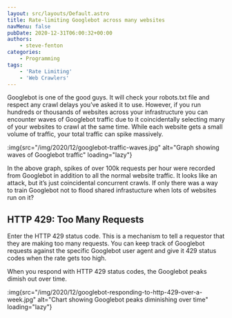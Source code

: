 ```yaml
---
layout: src/layouts/Default.astro
title: Rate-limiting Googlebot across many websites
navMenu: false
pubDate: 2020-12-31T06:00:32+00:00
authors:
    - steve-fenton
categories:
    - Programming
tags:
    - 'Rate Limiting'
    - 'Web Crawlers'
---
```


Googlebot is one of the good guys. It will check your robots.txt file and respect any crawl delays you’ve asked it to use. However, if you run hundreds or thousands of websites across your infrastructure you can encounter waves of Googlebot traffic due to it coincidentally selecting many of your websites to crawl at the same time. While each website gets a small volume of traffic, your total traffic can spike massively.

:img{src="/img/2020/12/googlebot-traffic-waves.jpg" alt="Graph showing waves of Googlebot traffic" loading="lazy"}

In the above graph, spikes of over 100k requests per hour were recorded from Googlebot in addition to all the normal website traffic. It looks like an attack, but it’s just coincidental concurrent crawls. If only there was a way to train Googlebot not to flood shared infrastucture when lots of websites run on it?

## HTTP 429: Too Many Requests

Enter the HTTP 429 status code. This is a mechanism to tell a requestor that they are making too many requests. You can keep track of Googlebot requests against the specific Googlebot user agent and give it 429 status codes when the rate gets too high.

When you respond with HTTP 429 status codes, the Googlebot peaks dimish out over time.

:img{src="/img/2020/12/googlebot-responding-to-http-429-over-a-week.jpg" alt="Chart showing Googlebot peaks diminishing over time" loading="lazy"}
